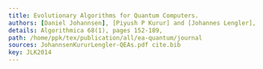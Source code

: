 ```yaml
---
title: Evolutionary Algorithms for Quantum Computers.
authors: [Daniel Johannsen], [Piyush P Kurur] and [Johannes Lengler],
details: Algorithmica 68(1), pages 152-189,
path: /home/ppk/tex/publication/all/ea-quantum/journal
sources: JohannsenKururLengler-QEAs.pdf cite.bib
key: JLK2014
---
```

